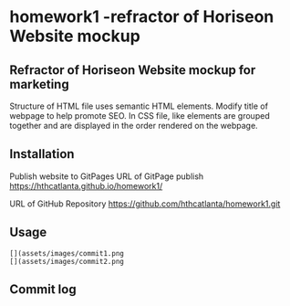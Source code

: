 # homework1 -refractor of Horiseon Website mockup

## Refractor of Horiseon Website mockup for marketing

Structure of HTML file uses semantic HTML elements.
Modify title of webpage to help promote SEO.
In CSS file, like elements are grouped together and are displayed in the order rendered on the webpage.


## Installation

Publish website to GitPages
URL of GitPage publish
 https://hthcatlanta.github.io/homework1/
 
 URL of GitHub Repository
https://github.com/hthcatlanta/homework1.git
## Usage

    [](assets/images/commit1.png
    [](assets/images/commit2.png


## Commit log


